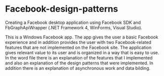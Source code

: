 # Facebook-design-patterns

Creating a Facebook desktop application using Facebook SDK and FbGraphApiWrapper
(.NET Framework 4, WinForms, Visual Studio).

This is a Windows Facebook app.
The app gives the user a basic Facebook experience and in addition provides the user with two Facebook-related features that are not implemented on the Facebook site.
The application gives relevant value to its user and is organized in a way that is easy to use.
In the word file there is an explanation of the features that I implemented and also an explanation of the design patterns that were implemented.
In addition there is an explanation of asynchronous work and data bilding.